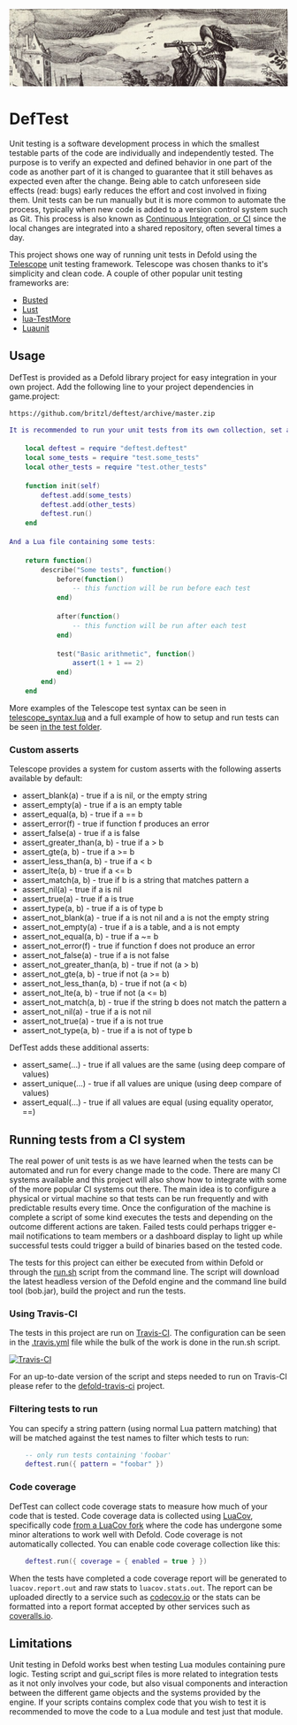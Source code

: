 ![](logo.jpg)

# DefTest
Unit testing is a software development process in which the smallest testable parts of the code are individually and independently tested. The purpose is to verify an expected and defined behavior in one part of the code as another part of it is changed to guarantee that it still behaves as expected even after the change. Being able to catch unforeseen side effects (read: bugs) early reduces the effort and cost involved in fixing them. Unit tests can be run manually but it is more common to automate the process, typically when new code is added to a version control system such as Git. This process is also known as [Continuous Integration, or CI](https://www.wikiwand.com/en/Continuous_integration) since the local changes are integrated into a shared repository, often several times a day.

This project shows one way of running unit tests in Defold using the [Telescope](https://github.com/norman/telescope) unit testing framework. Telescope was chosen thanks to it's simplicity and clean code. A couple of other popular unit testing frameworks are:

* [Busted](http://olivinelabs.com/busted/)
* [Lust](https://github.com/bjornbytes/lust)
* [lua-TestMore](https://github.com/fperrad/lua-TestMore)
* [Luaunit](https://github.com/bluebird75/luaunit)

## Usage
DefTest is provided as a Defold library project for easy integration in your own project. Add the following line to your project dependencies in game.project:

	https://github.com/britzl/deftest/archive/master.zip

```Lua
It is recommended to run your unit tests from its own collection, set as the bootstrap collection in game.project. Add a game object and a script to the collection and use the script to set up your tests. An example:

	local deftest = require "deftest.deftest"
	local some_tests = require "test.some_tests"
	local other_tests = require "test.other_tests"

	function init(self)
		deftest.add(some_tests)
		deftest.add(other_tests)
		deftest.run()
	end

And a Lua file containing some tests:

	return function()
		describe("Some tests", function()
			before(function()
				-- this function will be run before each test
			end)

			after(function()
				-- this function will be run after each test
			end)

			test("Basic arithmetic", function()
				assert(1 + 1 == 2)
			end)
		end)
	end
```

More examples of the Telescope test syntax can be seen in [telescope_syntax.lua](https://github.com/britzl/deftest/blob/master/test/telescope_syntax.lua) and a full example of how to setup and run tests can be seen [in the test folder](https://github.com/britzl/deftest/tree/master/test).

### Custom asserts
Telescope provides a system for custom asserts with the following asserts available by default:

* assert_blank(a) - true if a is nil, or the empty string
* assert_empty(a) - true if a is an empty table
* assert_equal(a, b) - true if a == b
* assert_error(f) - true if function f produces an error
* assert_false(a) - true if a is false
* assert_greater_than(a, b) - true if a > b
* assert_gte(a, b) - true if a >= b
* assert_less_than(a, b) - true if a < b
* assert_lte(a, b) - true if a <= b
* assert_match(a, b) - true if b is a string that matches pattern a
* assert_nil(a) - true if a is nil
* assert_true(a) - true if a is true
* assert_type(a, b) - true if a is of type b
* assert_not_blank(a)  - true if a is not nil and a is not the empty string
* assert_not_empty(a) - true if a is a table, and a is not empty
* assert_not_equal(a, b) - true if a ~= b
* assert_not_error(f) - true if function f does not produce an error
* assert_not_false(a) - true if a is not false
* assert_not_greater_than(a, b) - true if not (a > b)
* assert_not_gte(a, b) - true if not (a >= b)
* assert_not_less_than(a, b) - true if not (a < b)
* assert_not_lte(a, b) - true if not (a <= b)
* assert_not_match(a, b) - true if the string b does not match the pattern a
* assert_not_nil(a) - true if a is not nil
* assert_not_true(a) - true if a is not true
* assert_not_type(a, b) - true if a is not of type b

DefTest adds these additional asserts:

* assert_same(...) - true if all values are the same (using deep compare of values)
* assert_unique(...) - true if all values are unique (using deep compare of values)
* assert_equal(...) - true if all values are equal (using equality operator, ==)

## Running tests from a CI system
The real power of unit tests is as we have learned when the tests can be automated and run for every change made to the code. There are many CI systems available and this project will also show how to integrate with some of the more popular CI systems out there. The main idea is to configure a physical or virtual machine so that tests can be run frequently and with predictable results every time. Once the configuration of the machine is complete a script of some kind executes the tests and depending on the outcome different actions are taken. Failed tests could perhaps trigger e-mail notifications to team members or a dashboard display to light up while successful tests could trigger a build of binaries based on the tested code.

The tests for this project can either be executed from within Defold or through the [run.sh](https://github.com/britzl/deftest/blob/master/.test/run.sh) script from the command line. The script will download the latest headless version of the Defold engine and the command line build tool (bob.jar), build the project and run the tests.

### Using Travis-CI
The tests in this project are run on [Travis-CI](https://travis-ci.org/britzl/deftest). The configuration can be seen in the [.travis.yml](https://github.com/britzl/deftest/blob/master/.travis.yml) file while the bulk of the work is done in the run.sh script.

[![Travis-CI](https://travis-ci.org/britzl/deftest.svg?branch=master)](https://travis-ci.org/britzl/deftest)

For an up-to-date version of the script and steps needed to run on Travis-CI please refer to the [defold-travis-ci](https://github.com/britzl/defold-travis-ci) project.

### Filtering tests to run
You can specify a string pattern (using normal Lua pattern matching) that will be matched against the test names to filter which tests to run:

```Lua
	-- only run tests containing 'foobar'
	deftest.run({ pattern = "foobar" })
```

### Code coverage
DefTest can collect code coverage stats to measure how much of your code that is tested. Code coverage data is collected using [LuaCov](https://github.com/keplerproject/luacov), specifically code [from a LuaCov fork](https://github.com/britzl/luacov) where the code has undergone some minor alterations to work well with Defold. Code coverage is not automatically collected. You can enable code coverage collection like this:

```Lua
    deftest.run({ coverage = { enabled = true } })
```

When the tests have completed a code coverage report will be generated to `luacov.report.out` and raw stats to `luacov.stats.out`. The report can be uploaded directly to a service such as [codecov.io](https://codecov.io) or the stats can be formatted into a report format accepted by other services such as [coveralls.io](http://coveralls.io/).

## Limitations
Unit testing in Defold works best when testing Lua modules containing pure logic. Testing script and gui_script files is more related to integration tests as it not only involves your code, but also visual components and interaction between the different game objects and the systems provided by the engine. If your scripts contains complex code that you wish to test it is recommended to move the code to a Lua module and test just that module.

